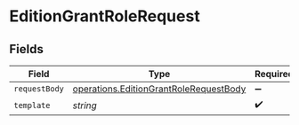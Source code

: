 # EditionGrantRoleRequest


## Fields

| Field                                                                                            | Type                                                                                             | Required                                                                                         | Description                                                                                      |
| ------------------------------------------------------------------------------------------------ | ------------------------------------------------------------------------------------------------ | ------------------------------------------------------------------------------------------------ | ------------------------------------------------------------------------------------------------ |
| `requestBody`                                                                                    | [operations.EditionGrantRoleRequestBody](../../models/operations/editiongrantrolerequestbody.md) | :heavy_minus_sign:                                                                               | N/A                                                                                              |
| `template`                                                                                       | *string*                                                                                         | :heavy_check_mark:                                                                               | Template id                                                                                      |